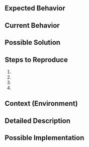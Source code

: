 Expected Behavior
-----------------


Current Behavior
----------------


Possible Solution
-----------------


Steps to Reproduce
------------------

1.
2.
3.
4.

Context (Environment)
---------------------


Detailed Description
--------------------


Possible Implementation
-----------------------
